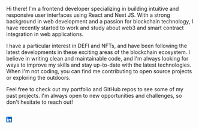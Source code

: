 Hi there! I'm a frontend developer specializing in building intuitive and responsive user interfaces using React and Next JS. With a strong background in web development and a passion for blockchain technology, I have recently started to work and study about web3 and smart contract integration in web applications. 

I have a particular interest in DEFI and NFTs, and have been following the latest developments in these exciting areas of the blockchain ecosystem. I believe in writing clean and maintainable code, and I'm always looking for ways to improve my skills and stay up-to-date with the latest technologies. When I'm not coding, you can find me contributing to open source projects or exploring the outdoors.

Feel free to check out my portfolio and GitHub repos to see some of my past projects. I'm always open to new opportunities and challenges, so don't hesitate to reach out!


<br />
<a href="https://www.linkedin.com/in/luciano-scaminaci-605132220/">
  <img align="left" alt="Luciano's LinkedIn" width="15px" src="https://raw.githubusercontent.com/mattaereal/mattaereal/main/assets/linkedin.svg" />
</a>
<br />
